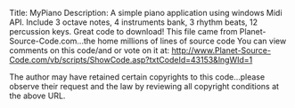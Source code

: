 Title: MyPiano
Description: A simple piano application using windows Midi API. Include 3 octave notes, 4 instruments bank, 3 rhythm beats, 12 percussion keys. Great code to download!
This file came from Planet-Source-Code.com...the home millions of lines of source code
You can view comments on this code/and or vote on it at: http://www.Planet-Source-Code.com/vb/scripts/ShowCode.asp?txtCodeId=43153&lngWId=1

The author may have retained certain copyrights to this code...please observe their request and the law by reviewing all copyright conditions at the above URL.
